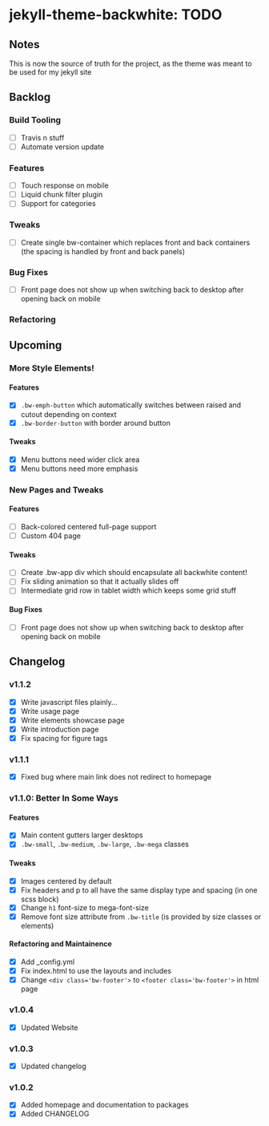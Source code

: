 jekyll-theme-backwhite: TODO
=============================================================

Notes
-------------------------------------------------------------

This is now the source of truth for the project, as the
theme was meant to be used for my jekyll site

Backlog
-------------------------------------------------------------

### Build Tooling

- [ ] Travis n stuff
- [ ] Automate version update

### Features

- [ ] Touch response on mobile
- [ ] Liquid chunk filter plugin
- [ ] Support for categories

### Tweaks

- [ ] Create single bw-container which replaces 
front and back containers (the spacing is handled by 
front and back panels)

### Bug Fixes

- [ ] Front page does not show up when switching back to 
desktop after opening back on mobile

### Refactoring

Upcoming
-------------------------------------------------------------

### More Style Elements!

#### Features

- [x] `.bw-emph-button` which automatically switches between 
        raised and cutout depending on context
- [x] `.bw-border-button` with border around button

#### Tweaks

- [x] Menu buttons need wider click area
- [x] Menu buttons need more emphasis

### New Pages and Tweaks

#### Features

- [ ] Back-colored centered full-page support
- [ ] Custom 404 page

#### Tweaks

- [ ] Create .bw-app div which should encapsulate 
all backwhite content!
- [ ] Fix sliding animation so that it actually slides off
- [ ] Intermediate grid row in tablet width which
keeps some grid stuff

#### Bug Fixes

- [ ] Front page does not show up when switching back to 
        desktop after opening back on mobile

Changelog
-------------------------------------------------------------

### v1.1.2

- [x] Write javascript files plainly...
- [x] Write usage page
- [x] Write elements showcase page
- [x] Write introduction page
- [x] Fix spacing for figure tags

### v1.1.1

- [x] Fixed bug where main link does not redirect to homepage

### v1.1.0: Better In Some Ways

#### Features

- [x] Main content gutters larger desktops
- [x] `.bw-small`, `.bw-medium`, `.bw-large`, 
        `.bw-mega` classes

#### Tweaks

- [x] Images centered by default
- [x] Fix headers and p to all have the same display type 
        and spacing (in one scss block)
- [x] Change `h1` font-size to mega-font-size
- [x] Remove font size attribute from `.bw-title` (is
        provided by size classes or elements)

#### Refactoring and Maintainence

- [x] Add _config.yml
- [x] Fix index.html to use the layouts and includes
- [x] Change `<div class='bw-footer'>` to 
        `<footer class='bw-footer'>` in html page

### v1.0.4

- [x] Updated Website

### v1.0.3

- [x] Updated changelog

### v1.0.2

- [x] Added homepage and documentation to packages
- [x] Added CHANGELOG